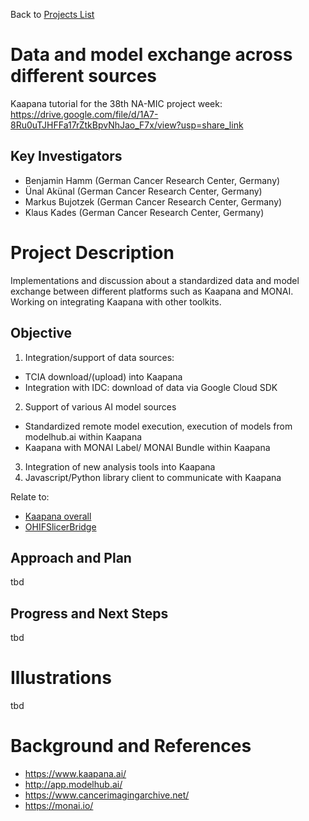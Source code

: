 Back to [Projects List](../../README.md#ProjectsList)

# Data and model exchange across different sources

Kaapana tutorial for the 38th NA-MIC project week: 
https://drive.google.com/file/d/1A7-8Ru0uTJHFFa17rZtkBpvNhJao_F7x/view?usp=share_link

## Key Investigators

- Benjamin Hamm (German Cancer Research Center, Germany)
- Ünal Akünal (German Cancer Research Center, Germany)
- Markus Bujotzek (German Cancer Research Center, Germany)
- Klaus Kades (German Cancer Research Center, Germany)

# Project Description

Implementations and discussion about a standardized data and model exchange between different platforms such as Kaapana and MONAI. Working on integrating Kaapana with other toolkits.

## Objective

<!-- Describe here WHAT you would like to achieve (what you will have as end result). -->

1. Integration/support of data sources:
- TCIA download/(upload) into Kaapana 
- Integration with IDC: download of data via Google Cloud SDK
2. Support of various AI model sources
- Standardized remote model execution, execution of models from modelhub.ai within Kaapana
- Kaapana with MONAI Label/ MONAI Bundle within Kaapana
3. Integration of new analysis tools into Kaapana
4. Javascript/Python library client to communicate with Kaapana

Relate to:
- [Kaapana overall](https://github.com/NA-MIC/ProjectWeek/tree/master/PW38_2023_GranCanaria/Projects/Kaapana_overall)
- [OHIFSlicerBridge](https://github.com/NA-MIC/ProjectWeek/blob/master/PW33_2020_GranCanaria/Projects/OHIFSlicerBridge/README.md)

## Approach and Plan

<!-- Describe here HOW you would like to achieve the objectives stated above. -->

tbd
## Progress and Next Steps

<!-- Update this section as you make progress, describing of what you have ACTUALLY DONE. If there are specific steps that you could not complete then you can describe them here, too. -->

tbd

# Illustrations

<!-- Add pictures and links to videos that demonstrate what has been accomplished.
![Description of picture](Example2.jpg)
![Some more images](Example2.jpg)
-->

tbd

# Background and References

- https://www.kaapana.ai/
- http://app.modelhub.ai/
- https://www.cancerimagingarchive.net/
- https://monai.io/

<!-- If you developed any software, include link to the source code repository. If possible, also add links to sample data, and to any relevant publications. -->
